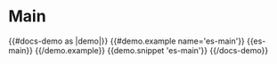 # Main

{{#docs-demo as |demo|}}
  {{#demo.example name='es-main'}}
    {{es-main}}
  {{/demo.example}}
  {{demo.snippet 'es-main'}}
{{/docs-demo}}

